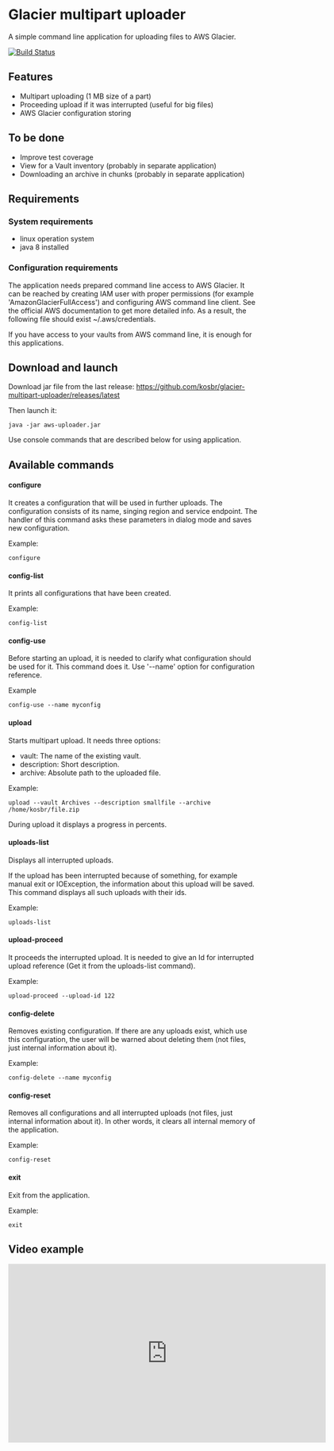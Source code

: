 # Glacier multipart uploader

A simple command line application for uploading files to AWS
Glacier.

[![Build Status](https://travis-ci.org/kosbr/glacier-multipart-uploader.svg?branch=master)](https://travis-ci.org/kosbr/glacier-multipart-uploader)

## Features

* Multipart uploading (1 MB size of a part)
* Proceeding upload if it was interrupted (useful for big files)
* AWS Glacier configuration storing 

## To be done

* Improve test coverage
* View for a Vault inventory (probably in separate application)
* Downloading an archive in chunks (probably in separate application)

## Requirements

### System requirements 
* linux operation system
* java 8 installed

### Configuration requirements

The application needs prepared command line access to AWS 
Glacier. It can be reached by creating IAM user with proper
permissions (for example 'AmazonGlacierFullAccess') and 
configuring AWS command line client. See the official AWS
documentation to get more detailed info. As a result, the
following file should exist ~/.aws/credentials.

If you have access to your vaults from AWS command line, it 
is enough for this applications.

## Download and launch

Download jar file from the last release: 
https://github.com/kosbr/glacier-multipart-uploader/releases/latest

Then launch it:

```
java -jar aws-uploader.jar
```

Use console commands that are described below for using
application.

## Available commands

#### configure

It creates a configuration that will be used in further uploads.
The configuration consists of its name, singing region and
 service endpoint. The handler of this command asks these
 parameters in dialog mode and saves new configuration.
 
 Example: 
```
configure
```
 
#### config-list
It prints all configurations that have been created.

Example:
```
config-list
```

#### config-use

Before starting an upload, it is needed to clarify what
configuration should be used for it. This command does it.
Use '--name' option for configuration reference. 

Example
```
config-use --name myconfig
```

#### upload

Starts multipart upload. It needs three options:

* vault: The name of the existing vault.
* description: Short description.
* archive: Absolute path to the uploaded file.

Example:
```
upload --vault Archives --description smallfile --archive /home/kosbr/file.zip
```

During upload it displays a progress in percents.

#### uploads-list

Displays all interrupted uploads.

If the upload has been interrupted because of something, for example
 manual exit or IOException, the information about 
 this upload will be saved. This command displays all such
 uploads with their ids.

Example:
```
uploads-list
```

#### upload-proceed

It proceeds the interrupted upload. It is needed to give
an Id for interrupted upload reference (Get it from the
uploads-list command).

Example:
```
upload-proceed --upload-id 122
```

#### config-delete

Removes existing configuration. If there are any 
uploads exist, which use this configuration, the user
will be warned about deleting them (not files, just 
internal information about it). 

Example:
```
config-delete --name myconfig
```

#### config-reset
Removes all configurations and all interrupted uploads 
(not files, just internal information about it).
In other words, it clears all internal memory of the 
application.

Example:
```
config-reset
```

#### exit

Exit from the application.

Example:
```
exit
```

## Video example
<iframe src="https://player.vimeo.com/video/246781733" style="display:block; margin:0 auto;" width="640" height="360" frameborder="0" webkitallowfullscreen mozallowfullscreen allowfullscreen></iframe>



